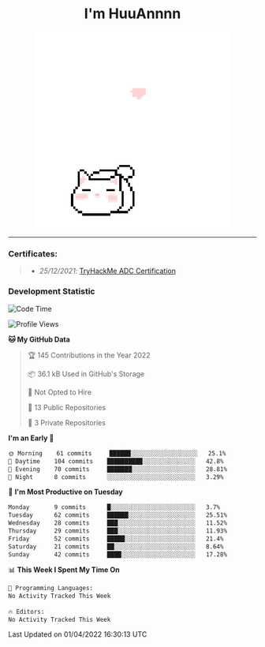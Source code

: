 <h1 align='center'>I'm HuuAnnnn</h1>
<p align="center">
 <img src="cat_intro.gif" />
</p>

___

### Certificates:
>- *25/12/2021*: [TryHackMe ADC Certification](https://tryhackme-certificates.s3-eu-west-1.amazonaws.com/THM-HKVVJOIWJA.png)


### Development Statistic

<!--START_SECTION:waka-->
![Code Time](http://img.shields.io/badge/Code%20Time-18%20hrs%2054%20mins-blue)

![Profile Views](http://img.shields.io/badge/Profile%20Views-650-blue)

**🐱 My GitHub Data** 

> 🏆 145 Contributions in the Year 2022
 > 
> 📦 36.1 kB Used in GitHub's Storage 
 > 
> 🚫 Not Opted to Hire
 > 
> 📜 13 Public Repositories 
 > 
> 🔑 3 Private Repositories  
 > 
**I'm an Early 🐤** 

```text
🌞 Morning    61 commits     ██████░░░░░░░░░░░░░░░░░░░   25.1% 
🌆 Daytime    104 commits    ██████████░░░░░░░░░░░░░░░   42.8% 
🌃 Evening    70 commits     ███████░░░░░░░░░░░░░░░░░░   28.81% 
🌙 Night      8 commits      ░░░░░░░░░░░░░░░░░░░░░░░░░   3.29%

```
📅 **I'm Most Productive on Tuesday** 

```text
Monday       9 commits      █░░░░░░░░░░░░░░░░░░░░░░░░   3.7% 
Tuesday      62 commits     ██████░░░░░░░░░░░░░░░░░░░   25.51% 
Wednesday    28 commits     ███░░░░░░░░░░░░░░░░░░░░░░   11.52% 
Thursday     29 commits     ███░░░░░░░░░░░░░░░░░░░░░░   11.93% 
Friday       52 commits     █████░░░░░░░░░░░░░░░░░░░░   21.4% 
Saturday     21 commits     ██░░░░░░░░░░░░░░░░░░░░░░░   8.64% 
Sunday       42 commits     ████░░░░░░░░░░░░░░░░░░░░░   17.28%

```


📊 **This Week I Spent My Time On** 

```text
💬 Programming Languages: 
No Activity Tracked This Week

🔥 Editors: 
No Activity Tracked This Week

```


 Last Updated on 01/04/2022 16:30:13 UTC
<!--END_SECTION:waka-->

